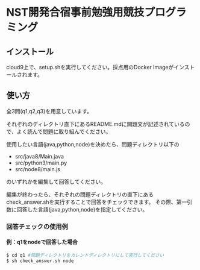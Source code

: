 # NST開発合宿事前勉強用競技プログラミング

## インストール
cloud9上で、setup.shを実行してください。採点用のDocker Imageがインストールされます。

## 使い方
全3問(q1,q2,q3)を用意しています。

それぞれのディレクトリ直下にあるREADME.mdに問題文が記述されているので、よく読んで問題に取り組んでください。

使用したい言語(java,python,node)を決めたら、問題ディレクトリ以下の

* src/java8/Main.java
* src/python3/main.py
* src/node8/main.js

のいずれかを編集して回答してください。

編集が終わったら、それぞれの問題ディレクトリの直下にあるcheck_answer.shを実行することで回答をチェックできます。
その際、第一引数に回答した言語(java,python,node)を指定してください。

### 回答チェックの使用例

#### 例：q1をnodeで回答した場合
```bash
$ cd q1 #問題ディレクトリをカレントディレクトリにして実行してください
$ sh check_answer.sh node
```